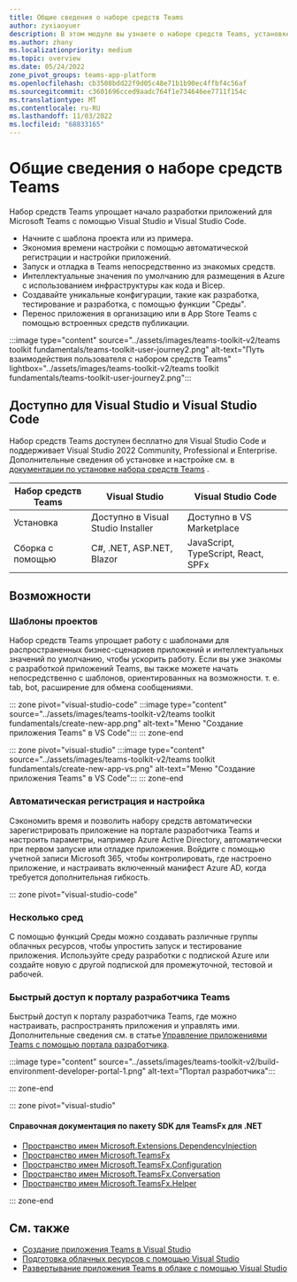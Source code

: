 ```yaml
---
title: Общие сведения о наборе средств Teams
author: zyxiaoyuer
description: В этом модуле вы узнаете о наборе средств Teams, установке набора средств Teams и пользовательском пути набора средств Teams.
ms.author: zhany
ms.localizationpriority: medium
ms.topic: overview
ms.date: 05/24/2022
zone_pivot_groups: teams-app-platform
ms.openlocfilehash: cb3508bdd22f9d05c48e71b1b90ec4ffbf4c56af
ms.sourcegitcommit: c3601696cced9aadc764f1e734646ee7711f154c
ms.translationtype: MT
ms.contentlocale: ru-RU
ms.lasthandoff: 11/03/2022
ms.locfileid: "68833165"
---
```

# <a name="teams-toolkit-overview"></a>Общие сведения о наборе средств Teams

Набор средств Teams упрощает начало разработки приложений для Microsoft Teams с помощью Visual Studio и Visual Studio Code.

* Начните с шаблона проекта или из примера.
* Экономия времени настройки с помощью автоматической регистрации и настройки приложений.
* Запуск и отладка в Teams непосредственно из знакомых средств.
* Интеллектуальные значения по умолчанию для размещения в Azure с использованием инфраструктуры как кода и Bicep.
* Создавайте уникальные конфигурации, такие как разработка, тестирование и разработка, с помощью функции "Среды".
* Перенос приложения в организацию или в App Store Teams с помощью встроенных средств публикации.

:::image type="content" source="../assets/images/teams-toolkit-v2/teams toolkit fundamentals/teams-toolkit-user-journey2.png" alt-text="Путь взаимодействия пользователя с набором средств Teams" lightbox="../assets/images/teams-toolkit-v2/teams toolkit fundamentals/teams-toolkit-user-journey2.png":::

## <a name="available-for-visual-studio-and-visual-studio-code"></a>Доступно для Visual Studio и Visual Studio Code

Набор средств Teams доступен бесплатно для Visual Studio Code и поддерживает Visual Studio 2022 Community, Professional и Enterprise. Дополнительные сведения об установке и настройке см. в [документации по установке набора средств Teams](./install-Teams-Toolkit.md) .

| Набор средств Teams | Visual Studio | Visual Studio Code |
| - | ------------- | ------------------ |
| Установка | Доступно в Visual Studio Installer | Доступно в VS Marketplace |
| Сборка с помощью | C#, .NET, ASP.NET, Blazor | JavaScript, TypeScript, React, SPFx |

## <a name="features"></a>Возможности

### <a name="project-templates"></a>Шаблоны проектов

Набор средств Teams упрощает работу с шаблонами для распространенных бизнес-сценариев приложений и интеллектуальных значений по умолчанию, чтобы ускорить работу. Если вы уже знакомы с разработкой приложений Teams, вы также можете начать непосредственно с шаблонов, ориентированных на возможности. т. е. tab, bot, расширение для обмена сообщениями.

::: zone pivot="visual-studio-code"
:::image type="content" source="../assets/images/teams-toolkit-v2/teams toolkit fundamentals/create-new-app.png" alt-text="Меню &quot;Создание приложения Teams&quot; в VS Code":::
::: zone-end

::: zone pivot="visual-studio"
:::image type="content" source="../assets/images/teams-toolkit-v2/teams toolkit fundamentals/create-new-app-vs.png" alt-text="Меню &quot;Создание приложения Teams&quot; в VS Code":::
::: zone-end

### <a name="automatic-registration-and-configuration"></a>Автоматическая регистрация и настройка

Сэкономить время и позволить набору средств автоматически зарегистрировать приложение на портале разработчика Teams и настроить параметры, например Azure Active Directory, автоматически при первом запуске или отладке приложения. Войдите с помощью учетной записи Microsoft 365, чтобы контролировать, где настроено приложение, и настраивать включенный манифест Azure AD, когда требуется дополнительная гибкость.

::: zone pivot="visual-studio-code"

### <a name="multiple-environments"></a>Несколько сред

С помощью функций Среды можно создавать различные группы облачных ресурсов, чтобы упростить запуск и тестирование приложения. Используйте среду разработки с подпиской Azure или создайте новую с другой подпиской для промежуточной, тестовой и рабочей.

### <a name="quick-access-to-teams-developer-portal"></a>Быстрый доступ к порталу разработчика Teams

Быстрый доступ к порталу разработчика Teams, где можно настраивать, распространять приложения и управлять ими. Дополнительные сведения см. в статье [Управление приложениями Teams с помощью портала разработчика](../concepts/build-and-test/manage-your-apps-in-developer-portal.md).

:::image type="content" source="../assets/images/teams-toolkit-v2/build-environment-developer-portal-1.png" alt-text="Портал разработчика":::

::: zone-end

::: zone pivot="visual-studio"

#### <a name="teamsfx-net-sdk-reference-docs"></a>Справочная документация по пакету SDK для TeamsFx для .NET

* [Пространство имен Microsoft.Extensions.DependencyInjection](/../dotnet/api/Microsoft.Extensions.DependencyInjection)
* [Пространство имен Microsoft.TeamsFx](/../dotnet/api/Microsoft.TeamsFx)
* [Пространство имен Microsoft.TeamsFx.Configuration](/../dotnet/api/Microsoft.TeamsFx.Configuration)
* [Пространство имен Microsoft.TeamsFx.Conversation](/../dotnet/api/Microsoft.TeamsFx.Conversation)
* [Пространство имен Microsoft.TeamsFx.Helper](/../dotnet/api/Microsoft.TeamsFx.Helper)

::: zone-end

## <a name="see-also"></a>См. также

* [Создание приложения Teams в Visual Studio](create-new-project.md)
* [Подготовка облачных ресурсов с помощью Visual Studio](provision-cloud-resources.md)
* [Развертывание приложения Teams в облаке с помощью Visual Studio](deploy.md)
